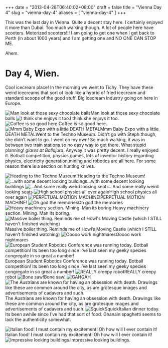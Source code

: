 +++
date = "2013-04-28T06:40:02+08:00"
draft = false
title = "Vienna Day 4"
slug = "vienna-day-4"
aliases = [
	"vienna-day-4"
]
+++

This was the last day in Vienna. Quite a decent stay here. I certainly enjoyed it more than Dubai. Too much walking though. A lot of people here have scooters. Motorized scooters!!! I am going to get one when I get back to Perth (in about 1000 years) and I am getting one and NO ONE CAN STOP ME.

Ahem.


# Day 4, Wien.

Cool icecream place! In the morning we went to Tichy. They have these weird icecreams that sort of look like a hybrid of fried icecream and standard scoops of the good stuff. Big icecream industry going on here in Europe.


![Man look at those sexy chocolate balls](/images/2013/05/img_20130427_101500.jpg)Man look at those sexy chocolate balls
![I think she enjoys it too.](/images/2013/05/img_20130427_101514.jpg)I think she enjoys it too.
![Coffee is so good here.](/images/2013/05/img_20130427_101505.jpg)Coffee is so good here.
![Mmm Baby Expo with a little DEATH METAL](/images/2013/05/img_20130427_120021.jpg)Mmm Baby Expo with a little DEATH METALWent to the Techno Museum. Didn’t go with Steph though, she didn’t want to go. I went on my own! So much walking, it was in between two train stations so no easy way to get there. What stupid planning! *glares at Ballajura*. Anyway it was pretty decent. I really enjoyed it. Botball competition, physics games, lots of inventor history regarding physics, electricity generation,mining and robotics are all here. For some reason there is a section on hunting knives.


![Heading to the Techno Museum!](/images/2013/05/img_20130427_120059.jpg)Heading to the Techno Museum!
![...with some decent looking buildings](/images/2013/05/img_20130427_120247.jpg)…with some decent looking buildings
![...And some really weird looking seats](/images/2013/05/img_20130427_120530.jpg)…And some really weird looking seats
![High school physics all over again](/images/2013/05/img_20130427_121123.jpg)High school physics all over again
![PERPETUAL MOTION MACHINE!](/images/2013/05/img_20130427_122841.jpg)PERPETUAL MOTION MACHINE!
![Oh god the memories](/images/2013/05/img_20130427_123159.jpg)Oh god the memories
![Heavy machinery section. Mining. Man its boring.](/images/2013/05/img_20130427_124254.jpg)Heavy machinery section. Mining. Man its boring.
![Massive boiler thing. Reminds me of Howl's Moving Castle (which I STILL haven't finished watching)](/images/2013/05/img_20130427_124535.jpg)Massive boiler thing. Reminds me of Howl’s Moving Castle (which I STILL haven’t finished watching)
![Ooooo work nightmares](/images/2013/05/img_20130427_125051.jpg)Ooooo work nightmares
![European Student Robotics Conference was running today. Botball competition! Its been too long since I've last seen my geeky species congregate in so great a number!](/images/2013/05/img_20130427_131419.jpg)European Student Robotics Conference was running today. Botball competition! Its been too long since I’ve last seen my geeky species congregate in so great a number!
![REALLY creepy robot](/images/2013/05/img_20130427_132225.jpg)REALLY creepy robot
![Bone saw! ](/images/2013/05/img_20130427_133717.jpg)Bone saw!
![GAH](/images/2013/05/img_20130427_134425.jpg)GAH
![The Austrians are known for having an obsession with death. Drawings like these are common around the city, as are grotesque images and advertisements of cadavers and such.](/images/2013/05/img_20130427_155201.jpg)The Austrians are known for having an obsession with death. Drawings like these are common around the city, as are grotesque images and advertisements of cadavers and such.
![Squick](/images/2013/05/img_20130427_155204.jpg)SquickItalian dinner today. Its been awhile since I’ve had that sort of food. Ghanain spaghetti seems to lack the authenticity somewhat.


![Italian food! I must contain my excitement! Oh how will I ever contain it!](/images/2013/05/img-20130428-wa0012.jpg)Italian food! I must contain my excitement! Oh how will I ever contain it!
![Impressive looking buildings.](/images/2013/05/img-20130428-wa0013.jpg)Impressive looking buildings.
